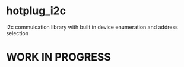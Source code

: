 # hotplug_i2c
i2c commuication library with built in device enumeration and address selection

# WORK IN PROGRESS
